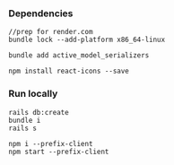 ### Dependencies

```
//prep for render.com
bundle lock --add-platform x86_64-linux

bundle add active_model_serializers

npm install react-icons --save
```

### Run locally

```
rails db:create
bundle i
rails s

npm i --prefix-client
npm start --prefix-client
```
